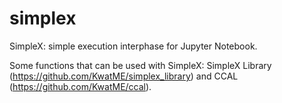 # simplex
SimpleX: simple execution interphase for Jupyter Notebook.

Some functions that can be used with SimpleX: SimpleX Library (https://github.com/KwatME/simplex_library) and CCAL (https://github.com/KwatME/ccal).
